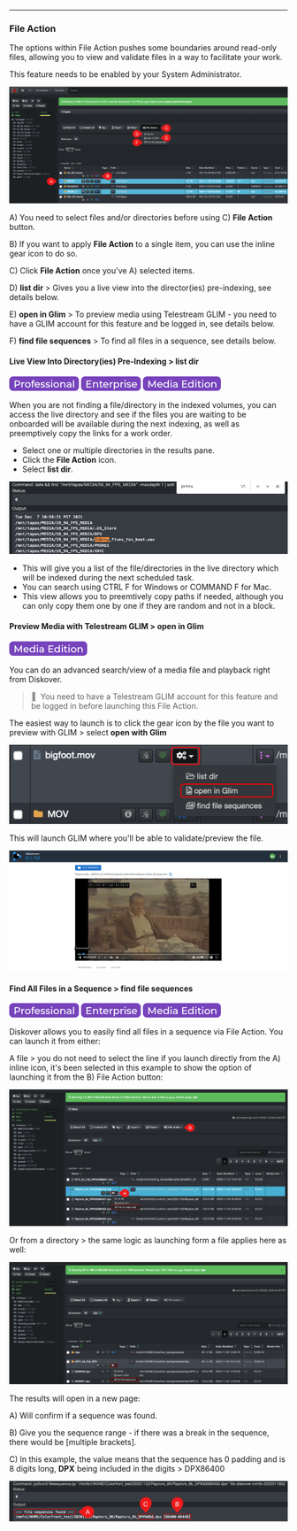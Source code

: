 <p id="file_action"></p>

___
### File Action

The options within File Action pushes some boundaries around read-only files, allowing you to view and validate files in a way to facilitate your work.

This feature needs to be enabled by your System Administrator.

![Image: Select File Action](images/image_file_action_options.png)

A) You need to select files and/or directories before using C) **File Action** button.

B) If you want to apply **File Action** to a single item, you can use the inline gear icon to do so.

C) Click **File Action** once you've A) selected items.

D) **list dir** > Gives you a live view into the director(ies) pre-indexing, see details below.

E) **open in Glim** > To preview media using Telestream GLIM - you need to have a GLIM account for this feature and be logged in, see details below.

F) **find file sequences** > To find all files in a sequence, see details below.

#### Live View Into Directory(ies) Pre-Indexing > list dir

![Image: Professional Edition Label](images/button_edition_professional.png)&nbsp;![Image: Enterprise Edition Label](images/button_edition_enterprise.png)&nbsp;![Image: AJA Diskover Media Edition Label](images/button_edition_media.png)

When you are not finding a file/directory in the indexed volumes, you can access the live directory and see if the files you are waiting to be onboarded will be available during the next indexing, as well as preemptively copy the links for a work order.

- Select one or multiple directories in the results pane.
- Click the **File Action** icon.
- Select **list dir**.

![Image: Directory Live View](images/image_indices_file_action_live_view.png)

- This will give you a list of the file/directories in the live directory which will be indexed during the next scheduled task.
- You can search using CTRL F for Windows or COMMAND F for Mac.
- This view allows you to preemtively copy paths if needed, although you can only copy them one by one if they are random and not in a block.

#### Preview Media with Telestream GLIM > open in Glim

![Image: AJA Diskover Media Edition Label](images/button_edition_media.png)

You can do an advanced search/view of a media file and playback right from Diskover.

>🔆 &nbsp;You need to have a Telestream GLIM account for this feature and be logged in before launching this File Action.

The easiest way to launch is to click the gear icon by the file you want to preview with GLIM > select **open with Glim**

![Image: Telestream GLIM Preview File Selection](images/image_file_action_glim_gear_icon_selection.png)

This will launch GLIM where you'll be able to validate/preview the file.

![Image: Telestream GLIM Preview](images/image_file_action_glim_preview.png)

#### Find All Files in a Sequence > find file sequences

![Image: Professional Edition Label](images/button_edition_professional.png)&nbsp;![Image: Enterprise Edition Label](images/button_edition_enterprise.png)&nbsp;![Image: AJA Diskover Media Edition Label](images/button_edition_media.png)

Diskover allows you to easily find all files in a sequence via File Action. You can launch it from either:

A file > you do not need to select the line if you launch directly from the A) inline icon, it's been selected in this example to show the option of launching it from the B) File Action button:

![Image: Launching Find File Sequences from a File](images/image_file_action_launch_from_file.png)

Or from a directory > the same logic as launching form a file applies here as well:

![Image: Launching Find File Sequences from a Directory](images/image_file_action_launch_from_directory.png)

The results will open in a new page:

A) Will confirm if a sequence was found.

B) Give you the sequence range - if there was a break in the sequence, there would be [multiple brackets].

C) In this example, the value means that the sequence has 0 padding and is 8 digits long, **DPX** being included in the digits > DPX86400

![Image: Find File Sequences Results](images/image_file_action_results.png)

